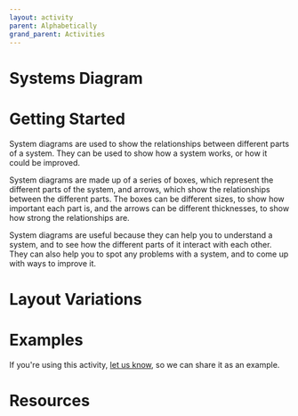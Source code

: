 ```yaml
---
layout: activity
parent: Alphabetically
grand_parent: Activities
---
```


# Systems Diagram

# Getting Started
System diagrams are used to show the relationships between different parts of a system. They can be used to show how a system works, or how it could be improved.

System diagrams are made up of a series of boxes, which represent the different parts of the system, and arrows, which show the relationships between the different parts. The boxes can be different sizes, to show how important each part is, and the arrows can be different thicknesses, to show how strong the relationships are.

System diagrams are useful because they can help you to understand a system, and to see how the different parts of it interact with each other. They can also help you to spot any problems with a system, and to come up with ways to improve it.

# Layout Variations
# Examples
If you're using this activity, [let us know](https://github.com/Standards-and-Practices/structured-rapid-development/issues/new?assignees=&labels=documentation&template=example-submission.md&title=Example+of+%5Byour+pattern+here%5D), so we can share it as an example.
# Resources